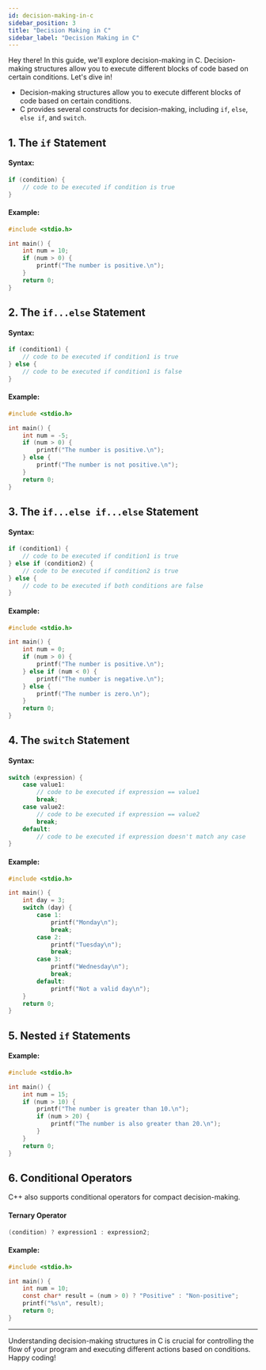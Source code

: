 ```yaml
---
id: decision-making-in-c
sidebar_position: 3
title: "Decision Making in C"
sidebar_label: "Decision Making in C"
---
```


Hey there! In this guide, we'll explore decision-making in C. Decision-making structures allow you to execute different blocks of code based on certain conditions. Let's dive in!

- Decision-making structures allow you to execute different blocks of code based on certain conditions.
- C provides several constructs for decision-making, including `if`, `else`, `else if`, and `switch`.

## 1. The `if` Statement

#### Syntax:

```cpp
if (condition) {
    // code to be executed if condition is true
}
```

#### Example:

```c
#include <stdio.h>

int main() {
    int num = 10;
    if (num > 0) {
        printf("The number is positive.\n");
    }
    return 0;
}
```

## 2. The `if...else` Statement

#### Syntax:

```c
if (condition1) {
    // code to be executed if condition1 is true
} else {
    // code to be executed if condition1 is false
}


```

#### Example:

```c
#include <stdio.h>

int main() {
    int num = -5;
    if (num > 0) {
        printf("The number is positive.\n");
    } else {
        printf("The number is not positive.\n");
    }
    return 0;
}

```

## 3. The `if...else if...else` Statement

#### Syntax:

```c
if (condition1) {
    // code to be executed if condition1 is true
} else if (condition2) {
    // code to be executed if condition2 is true
} else {
    // code to be executed if both conditions are false
}

```

#### Example:

```c
#include <stdio.h>

int main() {
    int num = 0;
    if (num > 0) {
        printf("The number is positive.\n");
    } else if (num < 0) {
        printf("The number is negative.\n");
    } else {
        printf("The number is zero.\n");
    }
    return 0;
}


```

## 4. The `switch` Statement

#### Syntax:

```c
switch (expression) {
    case value1:
        // code to be executed if expression == value1
        break;
    case value2:
        // code to be executed if expression == value2
        break;
    default:
        // code to be executed if expression doesn't match any case
}

```

#### Example:

```c
#include <stdio.h>

int main() {
    int day = 3;
    switch (day) {
        case 1:
            printf("Monday\n");
            break;
        case 2:
            printf("Tuesday\n");
            break;
        case 3:
            printf("Wednesday\n");
            break;
        default:
            printf("Not a valid day\n");
    }
    return 0;
}


```

## 5. Nested `if` Statements

#### Example:

```c
#include <stdio.h>

int main() {
    int num = 15;
    if (num > 10) {
        printf("The number is greater than 10.\n");
        if (num > 20) {
            printf("The number is also greater than 20.\n");
        }
    }
    return 0;
}

```

## 6. Conditional Operators

C++ also supports conditional operators for compact decision-making.

#### Ternary Operator

```c
(condition) ? expression1 : expression2;

```

#### Example:

```c
#include <stdio.h>

int main() {
    int num = 10;
    const char* result = (num > 0) ? "Positive" : "Non-positive";
    printf("%s\n", result);
    return 0;
}

```

---

Understanding decision-making structures in C is crucial for controlling the flow of your program and executing different actions based on conditions. Happy coding!
